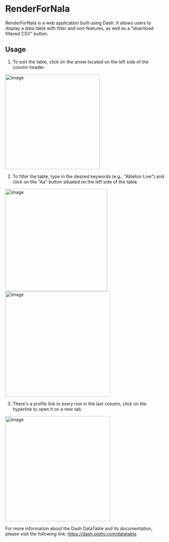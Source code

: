 # RenderForNala

RenderForNala is a web application built using Dash. It allows users to display a data table with filter and sort features, as well as a "download filtered CSV" button.

## Usage
1. To sort the table, click on the arrow located on the left side of the column header.
<img width="300" alt="image" src="https://user-images.githubusercontent.com/82918531/236513074-217c4996-e83e-40d7-8d4e-fd6042757db0.png">

2. To filter the table, type in the desired keywords (e.g., "Ableton Live") and click on the "Aa" button situated on the left side of the table.
<img width="323" alt="image" src="https://user-images.githubusercontent.com/82918531/236513277-9254c2f3-3120-4413-bde0-11a55c4a286c.png">
<img width="333" alt="image" src="https://user-images.githubusercontent.com/82918531/236513345-1090b034-2e0c-49ce-b431-17469b45b1f2.png">

3. There's a profile link in every row in the last column, click on the hyperlink to open it on a new tab.
<img width="332" alt="image" src="https://user-images.githubusercontent.com/82918531/236513615-ca8b3554-4113-4b97-8440-53f88b74063f.png">


For more information about the Dash DataTable and its documentation, please visit the following link: https://dash.plotly.com/datatable
